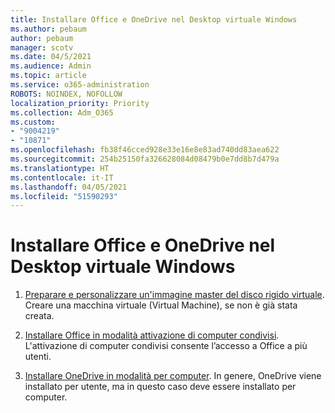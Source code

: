 ```yaml
---
title: Installare Office e OneDrive nel Desktop virtuale Windows
ms.author: pebaum
author: pebaum
manager: scotv
ms.date: 04/5/2021
ms.audience: Admin
ms.topic: article
ms.service: o365-administration
ROBOTS: NOINDEX, NOFOLLOW
localization_priority: Priority
ms.collection: Adm_O365
ms.custom:
- "9004219"
- "10871"
ms.openlocfilehash: fb38f46cced928e33e16e8e83ad740dd83aea622
ms.sourcegitcommit: 254b25150fa326628084d08479b0e7dd8b7d479a
ms.translationtype: HT
ms.contentlocale: it-IT
ms.lasthandoff: 04/05/2021
ms.locfileid: "51590293"
---
```

# <a name="install-office-and-onedrive-on-windows-virtual-desktop"></a>Installare Office e OneDrive nel Desktop virtuale Windows

1. [Preparare e personalizzare un'immagine master del disco rigido virtuale](https://docs.microsoft.com/azure/virtual-desktop/set-up-customize-master-image). Creare una macchina virtuale (Virtual Machine), se non è già stata creata.

1. [Installare Office in modalità attivazione di computer condivisi](https://docs.microsoft.com/azure/virtual-desktop/install-office-on-wvd-master-image#install-office-in-shared-computer-activation-mode). L'attivazione di computer condivisi consente l’accesso a Office a più utenti.

1. [Installare OneDrive in modalità per computer](https://docs.microsoft.com/azure/virtual-desktop/install-office-on-wvd-master-image#install-onedrive-in-per-machine-mode). In genere, OneDrive viene installato per utente, ma in questo caso deve essere installato per computer.